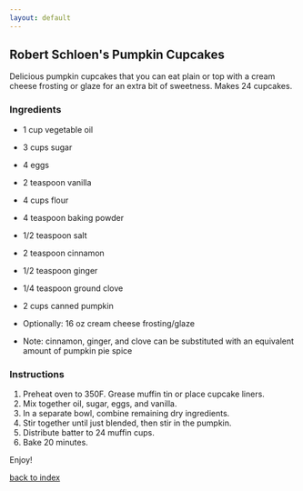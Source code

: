 ```yaml
---
layout: default
---
```


<!---
This is a comment. Note the triple dash to start, but double to end
-->

## Robert Schloen's Pumpkin Cupcakes
<!---
Put your name or github username somewhere
-->
Delicious pumpkin cupcakes that you can eat plain or top with a cream cheese frosting or glaze for an extra bit of sweetness. Makes 24 cupcakes.

### Ingredients
- 1 cup vegetable oil
- 3 cups sugar
- 4 eggs
- 2 teaspoon vanilla
- 4 cups flour
- 4 teaspoon baking powder
- 1/2 teaspoon salt
- 2 teaspoon cinnamon
- 1/2 teaspoon ginger
- 1/4 teaspoon ground clove
- 2 cups canned pumpkin
- Optionally: 16 oz cream cheese frosting/glaze

- Note: cinnamon, ginger, and clove can be substituted with an equivalent amount of pumpkin pie spice

### Instructions
1. Preheat oven to 350F. Grease muffin tin or place cupcake liners.
2. Mix together oil, sugar, eggs, and vanilla.
3. In a separate bowl, combine remaining dry ingredients.
4. Stir together until just blended, then stir in the pumpkin.
5. Distribute batter to 24 muffin cups.
6. Bake 20 minutes.


Enjoy!

<!--
Keep this link to return to the index
-->
[back to index](../)
